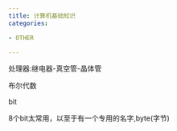```yaml
---
title: 计算机基础知识
categories: 

- OTHER

---
```

处理器:继电器-真空管-晶体管


布尔代数


bit

8个bit太常用，以至于有一个专用的名字,byte(字节)

